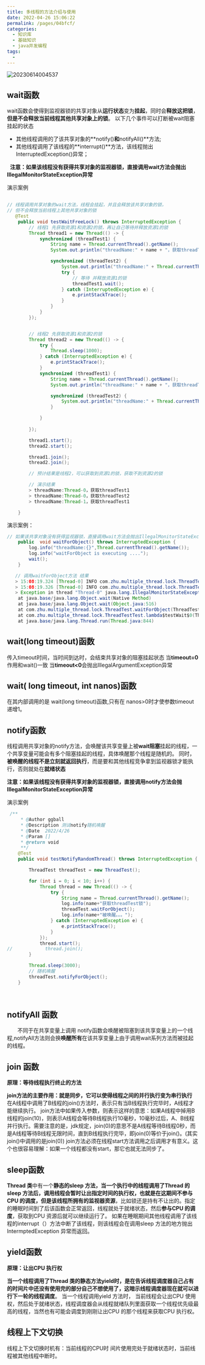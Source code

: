 ```yaml
---
title: 多线程的方法介绍与使用
date: 2022-04-26 15:06:22
permalink: /pages/04bfcf/
categories:
  - 知识库
  - 基础知识
  - java并发编程
tags:
  - 
---
```


![20230614004537](https://img.ggball.top/picGo/20230614004537.png)
## wait函数

wait函数会使得到监视器锁的共享对象从**运行状态**变为**挂起**，同时会**释放这把锁**，**但是不会释放当前线程其他共享对象上的锁**。
以下几个事件可以打断被wait阻塞挂起的状态

   - 其他线程调用的了该共享对象的**notify()**和**notifyAll()**方法;
   - 其他线程调用了该线程的**interrupt()**方法，该线程抛出InterruptedException()异常；

 
**注意：如果该线程没有获得共享对象的监视器锁，直接调用****wait****方法会抛出****IllegalMonitorStateException****异常**

演示案例
```java
    
// 线程调用共享对象的wait方法，线程会挂起，并且会释放该共享对象的锁，
// 但不会释放当前线程上其他共享对象的锁
   @Test
    public void testWaitFreeLock() throws InterruptedException {
        // 线程1 先获取资源1和资源2的锁，再让自己等待并释放资源1的锁
        Thread thread1 = new Thread(() -> {
            synchronized (threadTest1) {
                String name = Thread.currentThread().getName();
                System.out.println("threadName:" + name + "，获取threadTest1");

                synchronized (threadTest2) {
                    System.out.println("threadName:" + Thread.currentThread().getName() + "，获取threadTest2");
                    try {
                        // 等待 并释放资源1的锁
                        threadTest1.wait();
                    } catch (InterruptedException e) {
                        e.printStackTrace();
                    }
                }
            }
        });


        // 线程2 先获取资源1和资源2的锁
        Thread thread2 = new Thread(() -> {
            try {
                Thread.sleep(1000);
            } catch (InterruptedException e) {
                e.printStackTrace();
            }
            synchronized (threadTest1) {
                String name = Thread.currentThread().getName();
                System.out.println("threadName:" + name + "，获取threadTest1");

                synchronized (threadTest2) {
                    System.out.println("threadName:" + Thread.currentThread().getName() + "，获取threadTest2");
                }

            }
            
        });

        thread1.start();
        thread2.start();

        thread1.join();
        thread2.join();

        // 预计结果是线程2，可以获取到资源1的锁，获取不到资源2的锁

        // 演示结果
        > threadName:Thread-0，获取threadTest1
        > threadName:Thread-0，获取threadTest2
        > threadName:Thread-1，获取threadTest1

    }
```

演示案例：
```java
// 如果该共享对象没有获得监视器锁，直接调用wait方法会抛出IllegalMonitorStateException异常
    public  void waitForObject() throws InterruptedException {
        log.info("threadName:{}",Thread.currentThread().getName());
        log.info("waitForObject is executing ....");
        wait();
    }

   // 调用waitForObject方法 结果
   > 15:08:19.324 [Thread-0] INFO com.zhu.multiple_thread.lock.ThreadTest - threadName:Thread-0
   > 15:08:19.326 [Thread-0] INFO com.zhu.multiple_thread.lock.ThreadTest - waitForObject is executing ....
   > Exception in thread "Thread-0" java.lang.IllegalMonitorStateException
	at java.base/java.lang.Object.wait(Native Method)
	at java.base/java.lang.Object.wait(Object.java:516)
	at com.zhu.multiple_thread.lock.ThreadTest.waitForObject(ThreadTest.java:18)
	at com.zhu.multiple_thread.lock.ThreadTestTest.lambda$testWait$0(ThreadTestTest.java:21)
	at java.base/java.lang.Thread.run(Thread.java:844)

```

## wait(long timeout)函数

传入timeout时间，当时间到达时，会结束共享对象的阻塞挂起状态
当**timeout=0**作用和wait()一致
当**timeout<0**会抛出IllegalArgumentException异常
 
## wait( long timeout, int nanos)函数

在其内部调用的是 wait(long timeout)函数,只有在 nanos>0时才使参数timeout递增1。
 
 
## notify函数

线程调用共享对象的notify方法，会唤醒该共享变量上被**wait阻塞**挂起的线程，一个共享变量可能会有多个阻塞挂起的线程，具体唤醒那个线程是随机的。
同时，**被唤醒的线程不是立刻就返回执行**，而是要和其他线程竞争拿到监视器锁才能执行，否则就处在**就绪状态**

**注意：如果该线程没有获得共享对象的监视器锁，直接调用notify方法会抛IllegalMonitorStateException异常**

演示案例
```java
 /**
     * @Author ggball
     * @Description 测试notify随机唤醒
     * @Date  2022/4/26
     * @Param []
     * @return void
     **/
    @Test
    public void testNotifyRandomThread() throws InterruptedException {

        ThreadTest threadTest = new ThreadTest();

        for (int i = 0; i < 10; i++) {
            Thread thread = new Thread(() -> {
                try {
                    String name = Thread.currentThread().getName();
                    log.info(name+"获取threadTest锁");
                    threadTest.waitForObject();
                    log.info(name+"被唤醒。。。");
                } catch (InterruptedException e) {
                    e.printStackTrace();
                }
            });
            thread.start();
//            thread.join();
        }

        Thread.sleep(3000);
        // 随机唤醒
        threadTest.notifyForObject();
    }
```
 
 
## notifyAll 函数
 
     不同于在共享变量上调用 notify函数会唤醒被阻塞到该共享变量上的一个线程,notifyAll方法则会换**唤醒所有**在该共享变量上由于调用wait系列方法而被挂起的线程。
 
 
## join 函数

**原理：等待线程执行终止的方法**


**join方法的主要作用：就是同步，它可以使得线程之间的并行执行变为串行执行**
在A线程中调用了B线程的join()方法时，表示只有当B线程执行完毕时，A线程才能继续执行。
join方法中如果传入参数，则表示这样的意思：如果A线程中掉用B线程的join(10)，则表示A线程会等待B线程执行10毫秒，10毫秒过后，A、B线程并行执行。需要注意的是，jdk规定，join(0)的意思不是A线程等待B线程0秒，而是A线程等待B线程无限时间，直到B线程执行完毕，即join(0)等价于join()。(其实join()中调用的是join(0))
join方法必须在线程start方法调用之后调用才有意义。这个也很容易理解：如果一个线程都没有start，那它也就无法同步了。
 
## sleep函数

**Thread 类**中有一个**静态的sleep **方法，当一个执行中的线程调用了Thread 的sleep 方法后，调用线程会暂时让出指定时间的执行权，也就是在这期间不参与CPU 的调度，但是**该线程所拥有的监视器资源**，比如锁还是持有不让出的。指定的睡眠时间到了后该函数会正常返回，线程就处于就绪状态，然后**参与CPU 的调度**，获取到CPU 资源后就可以继续运行了。
如果在睡眠期间其他线程调用了该线程的interrupt（）方法中断了该线程，则该线程会在调用sleep 方法的地方抛出IntermptedException 异常而返回。

## yield函数
**原理：让出CPU 执行权**

**当一个线程调用了Thread 类的静态方法yield时，是在告诉线程调度器自己占有的时间片中还没有使用完的部分自己不想使用了，这暗示线程调度器现在就可以进行下一轮的线程调度**。
当一个线程调用yield 方法时， 当前线程会让出CPU 使用权，然后处于就绪状态，线程调度器会从线程就绪队列里面获取一个线程优先级最高的线程，当然也有可能会调度到刚刚让出CPU 的那个线程来获取CPU 执行权。


## 线程上下文切换
线程上下文切换时机有：当前线程的CPU时 间片使用完处于就绪状态时，当前线程被其他线程中断时。
 
